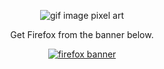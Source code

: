 
<p align="center">
  <img src="https://64.media.tumblr.com/83e6190d1e2c8bb9b7468b1d10ddfed3/tumblr_owjskzld2Z1rnbw6mo1_1280.gif" alt="gif image pixel art" max-width="520"/> 
</p>
<div align="center">
  <p>
    Get Firefox from the banner below.
  </p>
  <a target="_blank" href="https://www.mozilla.org/en-US/firefox/new">
    <img src="https://i.imgur.com/VL0FMDI.png" alt="firefox banner" max-width="280"/>
  </a>
</div>

